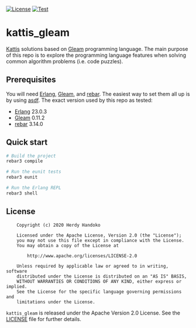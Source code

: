 [![License](https://img.shields.io/badge/license-Apache--2.0-brightgreen.svg)](LICENSE)
[![Test](https://github.com/hhandoko/kattis_gleam/workflows/test/badge.svg)](https://github.com/hhandoko/kattis_gleam/actions?query=workflow%3Atest)


# kattis_gleam

[Kattis] solutions based on [Gleam] programming language. The main purpose of
this repo is to explore the programming language features when solving common
algorithm problems (i.e. code puzzles).


## Prerequisites

You will need [Erlang], [Gleam], and [rebar]. The easiest way to set them all up
is by using [asdf]. The exact version used by this repo as tested:

- [Erlang] 23.0.3
- [Gleam] 0.11.2
- [rebar] 3.14.0


## Quick start

```sh
# Build the project
rebar3 compile

# Run the eunit tests
rebar3 eunit

# Run the Erlang REPL
rebar3 shell
```


## License

```
    Copyright (c) 2020 Herdy Handoko

    Licensed under the Apache License, Version 2.0 (the "License");
    you may not use this file except in compliance with the License.
    You may obtain a copy of the License at

        http://www.apache.org/licenses/LICENSE-2.0

    Unless required by applicable law or agreed to in writing, software
    distributed under the License is distributed on an "AS IS" BASIS,
    WITHOUT WARRANTIES OR CONDITIONS OF ANY KIND, either express or implied.
    See the License for the specific language governing permissions and
    limitations under the License.
```

`kattis_gleam` is released under the Apache Version 2.0 License. See the [LICENSE] file for further details.


[asdf]: https://asdf-vm.com/
[Erlang]: https://www.erlang.org/
[Gleam]: https://gleam.run/
[Kattis]: https://open.kattis.com/
[LICENSE]: https://github.com/hhandoko/kattis_gleam/blob/master/LICENSE.txt
[rebar]: https://www.rebar3.org/

